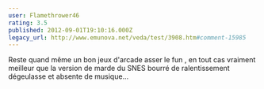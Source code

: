```yaml
---
user: Flamethrower46
rating: 3.5
published: 2012-09-01T19:10:16.000Z
legacy_url: http://www.emunova.net/veda/test/3908.htm#comment-15985
---
```

Reste quand même un bon jeux d'arcade asser le fun , en tout cas vraiment meilleur que la version de marde du SNES bourré de ralentissement dégeulasse et absente de musique...